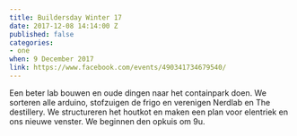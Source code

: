 ```yaml
---
title: Buildersday Winter 17
date: 2017-12-08 14:14:00 Z
published: false
categories:
- one
when: 9 December 2017
link: https://www.facebook.com/events/490341734679540/
---
```


Een beter lab bouwen en oude dingen naar het containpark doen. We sorteren alle arduino, stofzuigen de frigo en verenigen Nerdlab en The destillery. We structureren het houtkot en maken een plan voor elentriek en ons nieuwe venster. We beginnen den opkuis om 9u.
